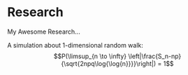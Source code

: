 # Research

My Awesome Research...

A simulation about 1-dimensional random walk:
$$P(\limsup_{n \to \infty} \left|\frac{S_n-np}{\sqrt{2npq\log{\log{n}}}}\right|) = 1$$
